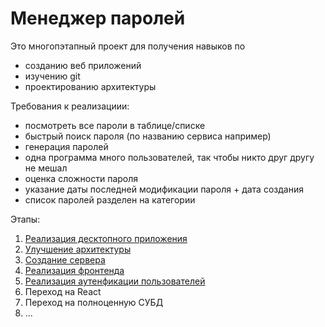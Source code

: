 # Менеджер паролей

Это многопэтапный проект для получения навыков по
* созданию веб приложений
* изучению git
* проектированию архитектуры
 
Требования к реализациии: 
 
* посмотреть все пароли в таблице/списке 
* быстрый поиск пароля (по названию сервиса например)
* генерация паролей 
* одна программа много пользователей, так чтобы никто друг другу не мешал 
* оценка сложности пароля 
* указание даты последней модификации пароля + дата создания 
* список паролей разделен на категории

Этапы:
1. [Реализация десктопного приложения](./1_step.md) 
1. [Улучшение архитектуры](./2_step.md)
1. [Создание сервера](./3_step.md)
1. [Реализация фронтенда](./4_step.md)
1. [Реализация аутенфикации пользователей](./5_step.md)
1. Переход на React
1. Переход на полноценную СУБД
1. ...